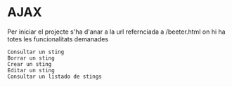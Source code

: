 AJAX
====
Per iniciar el projecte s'ha d'anar a la url refernciada a /beeter.html on hi ha totes les funcionalitats demanades

    Consultar un sting
    Borrar un sting
    Crear un sting
    Editar un sting
    Consultar un listado de stings
